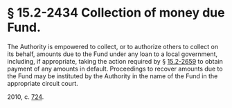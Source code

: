 # § 15.2-2434 Collection of money due Fund.

<p>The Authority is empowered to collect, or to authorize others to collect on its behalf, amounts due to the Fund under any loan to a local government, including, if appropriate, taking the action required by § <a href='http://law.lis.virginia.gov/vacode/15.2-2659/'>15.2-2659</a> to obtain payment of any amounts in default. Proceedings to recover amounts due to the Fund may be instituted by the Authority in the name of the Fund in the appropriate circuit court.</p><p>2010, c. <a href='http://lis.virginia.gov/cgi-bin/legp604.exe?101+ful+CHAP0724'>724</a>.</p>